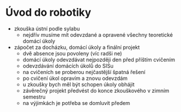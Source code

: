 # Úvod do robotiky

- zkouška ústní podle sylabu
	- nejdřív musíme mít odevzdané a opravené všechny teoretické domácí úkoly
- zápočet za docházku, domácí úkoly a finální projekt
	- dvě absence jsou povoleny (víc radši ne)
	- domácí úkoly odevzdávat nejpozději den před příštím cvičením
	- odevzdávání domácích úkolů do SISu
	- na cvičeních se proberou nejčastější špatná řešení
	- po cvičení úkol opravím a znovu odevzdám
	- u zkoušky bych měl být schopen úkoly obhájit
	- závěrečný projekt předvést do konce zkouškového v zimním semestru
	- na výjimkách je potřeba se domluvit předem
